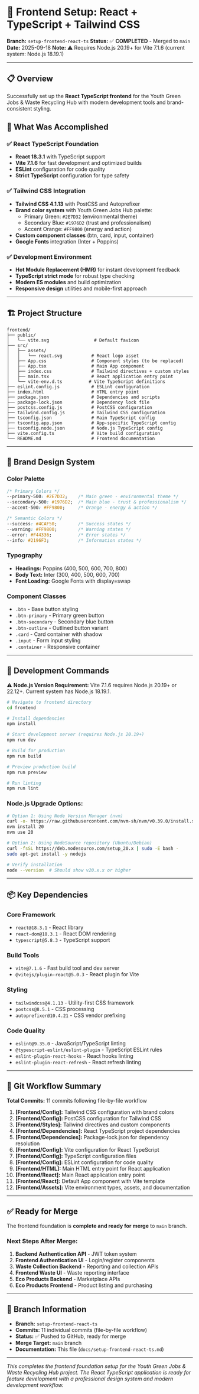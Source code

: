 # 🌱 Frontend Setup: React + TypeScript + Tailwind CSS

**Branch:** `setup-frontend-react-ts`
**Status:** ✅ **COMPLETED** - Merged to `main`
**Date:** 2025-09-18
**Note:** ⚠️ Requires Node.js 20.19+ for Vite 7.1.6 (current system: Node.js 18.19.1)

---

## 📋 Overview

Successfully set up the **React TypeScript frontend** for the Youth Green Jobs & Waste Recycling Hub with modern development tools and brand-consistent styling.

## 🎯 What Was Accomplished

### ✅ **React TypeScript Foundation**
- **React 18.3.1** with TypeScript support
- **Vite 7.1.6** for fast development and optimized builds
- **ESLint** configuration for code quality
- **Strict TypeScript** configuration for type safety

### ✅ **Tailwind CSS Integration**
- **Tailwind CSS 4.1.13** with PostCSS and Autoprefixer
- **Brand color system** with Youth Green Jobs Hub palette:
  - Primary Green: `#2E7D32` (environmental theme)
  - Secondary Blue: `#1976D2` (trust and professionalism)
  - Accent Orange: `#FF9800` (energy and action)
- **Custom component classes** (btn, card, input, container)
- **Google Fonts** integration (Inter + Poppins)

### ✅ **Development Environment**
- **Hot Module Replacement (HMR)** for instant development feedback
- **TypeScript strict mode** for robust type checking
- **Modern ES modules** and build optimization
- **Responsive design** utilities and mobile-first approach

---

## 🏗️ Project Structure

```
frontend/
├── public/
│   └── vite.svg                 # Default favicon
├── src/
│   ├── assets/
│   │   └── react.svg           # React logo asset
│   ├── App.css                 # Component styles (to be replaced)
│   ├── App.tsx                 # Main App component
│   ├── index.css               # Tailwind directives + custom styles
│   ├── main.tsx                # React application entry point
│   └── vite-env.d.ts          # Vite TypeScript definitions
├── eslint.config.js            # ESLint configuration
├── index.html                  # HTML entry point
├── package.json                # Dependencies and scripts
├── package-lock.json           # Dependency lock file
├── postcss.config.js           # PostCSS configuration
├── tailwind.config.js          # Tailwind CSS configuration
├── tsconfig.json               # Main TypeScript config
├── tsconfig.app.json           # App-specific TypeScript config
├── tsconfig.node.json          # Node.js TypeScript config
├── vite.config.ts              # Vite build configuration
└── README.md                   # Frontend documentation
```

---

## 🎨 Brand Design System

### **Color Palette**
```css
/* Primary Colors */
--primary-500: #2E7D32;    /* Main green - environmental theme */
--secondary-500: #1976D2;  /* Main blue - trust & professionalism */
--accent-500: #FF9800;     /* Orange - energy & action */

/* Semantic Colors */
--success: #4CAF50;        /* Success states */
--warning: #FF9800;        /* Warning states */
--error: #F44336;          /* Error states */
--info: #2196F3;           /* Information states */
```

### **Typography**
- **Headings:** Poppins (400, 500, 600, 700, 800)
- **Body Text:** Inter (300, 400, 500, 600, 700)
- **Font Loading:** Google Fonts with display=swap

### **Component Classes**
- `.btn` - Base button styling
- `.btn-primary` - Primary green button
- `.btn-secondary` - Secondary blue button
- `.btn-outline` - Outlined button variant
- `.card` - Card container with shadow
- `.input` - Form input styling
- `.container` - Responsive container

---

## 🚀 Development Commands

⚠️ **Node.js Version Requirement:** Vite 7.1.6 requires Node.js 20.19+ or 22.12+. Current system has Node.js 18.19.1.

```bash
# Navigate to frontend directory
cd frontend

# Install dependencies
npm install

# Start development server (requires Node.js 20.19+)
npm run dev

# Build for production
npm run build

# Preview production build
npm run preview

# Run linting
npm run lint
```

### **Node.js Upgrade Options:**
```bash
# Option 1: Using Node Version Manager (nvm)
curl -o- https://raw.githubusercontent.com/nvm-sh/nvm/v0.39.0/install.sh | bash
nvm install 20
nvm use 20

# Option 2: Using NodeSource repository (Ubuntu/Debian)
curl -fsSL https://deb.nodesource.com/setup_20.x | sudo -E bash -
sudo apt-get install -y nodejs

# Verify installation
node --version  # Should show v20.x.x or higher
```

---

## 📦 Key Dependencies

### **Core Framework**
- `react@18.3.1` - React library
- `react-dom@18.3.1` - React DOM rendering
- `typescript@5.8.3` - TypeScript support

### **Build Tools**
- `vite@7.1.6` - Fast build tool and dev server
- `@vitejs/plugin-react@5.0.3` - React plugin for Vite

### **Styling**
- `tailwindcss@4.1.13` - Utility-first CSS framework
- `postcss@8.5.1` - CSS processing
- `autoprefixer@10.4.21` - CSS vendor prefixing

### **Code Quality**
- `eslint@9.35.0` - JavaScript/TypeScript linting
- `@typescript-eslint/eslint-plugin` - TypeScript ESLint rules
- `eslint-plugin-react-hooks` - React hooks linting
- `eslint-plugin-react-refresh` - React refresh linting

---

## 🔄 Git Workflow Summary

**Total Commits:** 11 commits following file-by-file workflow

1. **[Frontend/Config]:** Tailwind CSS configuration with brand colors
2. **[Frontend/Config]:** PostCSS configuration for Tailwind CSS  
3. **[Frontend/Styles]:** Tailwind directives and custom components
4. **[Frontend/Dependencies]:** React TypeScript project dependencies
5. **[Frontend/Dependencies]:** Package-lock.json for dependency resolution
6. **[Frontend/Config]:** Vite configuration for React TypeScript
7. **[Frontend/Config]:** TypeScript configuration files
8. **[Frontend/Config]:** ESLint configuration for code quality
9. **[Frontend/HTML]:** Main HTML entry point for React application
10. **[Frontend/React]:** Main React application entry point
11. **[Frontend/React]:** Default App component with Vite template
12. **[Frontend/Assets]:** Vite environment types, assets, and documentation

---

## ✅ **Ready for Merge**

The frontend foundation is **complete and ready for merge** to `main` branch. 

### **Next Steps After Merge:**
1. **Backend Authentication API** - JWT token system
2. **Frontend Authentication UI** - Login/register components  
3. **Waste Collection Backend** - Reporting and collection APIs
4. **Frontend Waste UI** - Waste reporting interface
5. **Eco Products Backend** - Marketplace APIs
6. **Eco Products Frontend** - Product listing and purchasing

---

## 🔗 **Branch Information**

- **Branch:** `setup-frontend-react-ts`
- **Commits:** 11 individual commits (file-by-file workflow)
- **Status:** ✅ Pushed to GitHub, ready for merge
- **Merge Target:** `main` branch
- **Documentation:** This file (`docs/setup-frontend-react-ts.md`)

---

*This completes the frontend foundation setup for the Youth Green Jobs & Waste Recycling Hub project. The React TypeScript application is ready for feature development with a professional design system and modern development workflow.*
